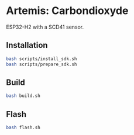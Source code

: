 # Artemis: Carbondioxyde
ESP32-H2 with a SCD41 sensor.

## Installation
```bash
bash scripts/install_sdk.sh
bash scripts/prepare_sdk.sh
```

## Build
```bash
bash build.sh
```

## Flash
```bash
bash flash.sh
```

